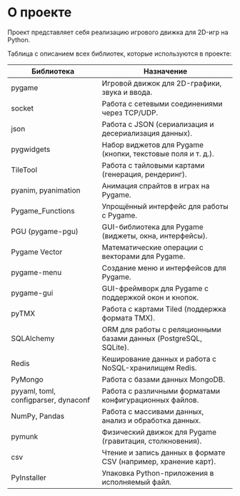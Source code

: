 # О проекте

Проект представляет себя реализацию игрового движка для 2D-игр на Python.

Таблица с описанием всех библиотек, которые используются в проекте:

| Библиотека                           | Назначение                                                         |
|--------------------------------------|--------------------------------------------------------------------|
| pygame	                              | Игровой движок для 2D-графики, звука и ввода.                      |
| socket	                              | Работа с сетевыми соединениями через TCP/UDP.                      |
| json                                 | 	Работа с JSON (сериализация и десериализация данных).             |
| pygwidgets                           | 	Набор виджетов для Pygame (кнопки, текстовые поля и т. д.).       |
| TileTool                             | 	Работа с тайловыми картами (генерация, рендеринг).                |
| pyanim, pyanimation                  | 	Анимация спрайтов в играх на Pygame.                              |
| Pygame_Functions                     | 	Упрощённый интерфейс для работы с Pygame.                         |
| PGU (pygame-pgu)                     | 	GUI-библиотека для Pygame (виджеты, окна, интерфейсы).            |
| Pygame Vector                        | 	Математические операции с векторами для Pygame.                   |
| pygame-menu	                         | Создание меню и интерфейсов для Pygame.                            |
| pygame-gui	                          | GUI-фреймворк для Pygame с поддержкой окон и кнопок.               |
| pyTMX	                               | Работа с картами Tiled (поддержка формата TMX).                    |
| SQLAlchemy                           | 	ORM для работы с реляционными базами данных (PostgreSQL, SQLite). |
| Redis	                               | Кеширование данных и работа с NoSQL-хранилищем Redis.              |
| PyMongo	                             | Работа с базами данных MongoDB.                                    |
| pyyaml, toml, configparser, dynaconf | 	Работа с различными форматами конфигурационных файлов.            |
| NumPy, Pandas                        | Работа с массивами данных, анализ и обработка данных.              |
| pymunk                               | Физический движок для Pygame (гравитация, столкновения).           |
| csv	                                 | Чтение и запись данных в формате CSV (например, хранение карт).    |
| PyInstaller                          | 	Упаковка Python-приложения в исполняемый файл.                    |

